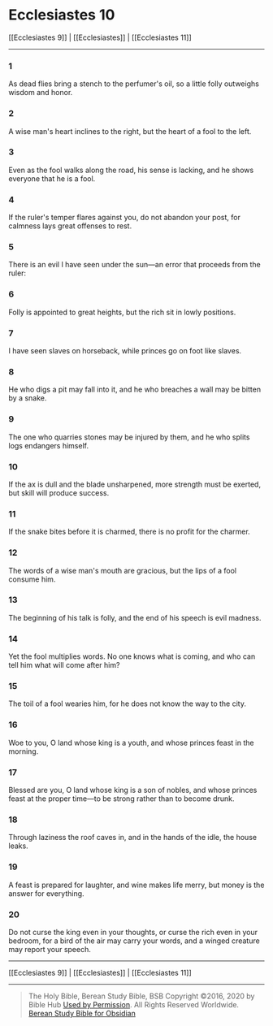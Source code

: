 # Ecclesiastes 10

[[Ecclesiastes 9]] | [[Ecclesiastes]] | [[Ecclesiastes 11]]

---

### 1
As dead flies bring a stench to the perfumer's oil, so a little folly outweighs wisdom and honor.

### 2
A wise man's heart inclines to the right, but the heart of a fool to the left.

### 3
Even as the fool walks along the road, his sense is lacking, and he shows everyone that he is a fool.

### 4
If the ruler's temper flares against you, do not abandon your post, for calmness lays great offenses to rest.

### 5
There is an evil I have seen under the sun—an error that proceeds from the ruler:

### 6
Folly is appointed to great heights, but the rich sit in lowly positions.

### 7
I have seen slaves on horseback, while princes go on foot like slaves.

### 8
He who digs a pit may fall into it, and he who breaches a wall may be bitten by a snake.

### 9
The one who quarries stones may be injured by them, and he who splits logs endangers himself.

### 10
If the ax is dull and the blade unsharpened, more strength must be exerted, but skill will produce success.

### 11
If the snake bites before it is charmed, there is no profit for the charmer.

### 12
The words of a wise man's mouth are gracious, but the lips of a fool consume him.

### 13
The beginning of his talk is folly, and the end of his speech is evil madness.

### 14
Yet the fool multiplies words. No one knows what is coming, and who can tell him what will come after him?

### 15
The toil of a fool wearies him, for he does not know the way to the city.

### 16
Woe to you, O land whose king is a youth, and whose princes feast in the morning.

### 17
Blessed are you, O land whose king is a son of nobles, and whose princes feast at the proper time—to be strong rather than to become drunk.

### 18
Through laziness the roof caves in, and in the hands of the idle, the house leaks.

### 19
A feast is prepared for laughter, and wine makes life merry, but money is the answer for everything.

### 20
Do not curse the king even in your thoughts, or curse the rich even in your bedroom, for a bird of the air may carry your words, and a winged creature may report your speech.

---

[[Ecclesiastes 9]] | [[Ecclesiastes]] | [[Ecclesiastes 11]]

---

> The Holy Bible, Berean Study Bible, BSB
> Copyright &copy;2016, 2020 by Bible Hub
> [Used by Permission](https://berean.bible/terms.htm). All Rights Reserved Worldwide.
> [Berean Study Bible for Obsidian](https://github.com/gapmiss/berean-study-bible-for-obsidian)

